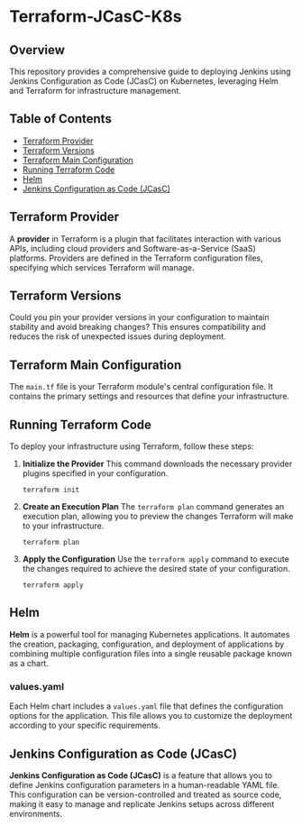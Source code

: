 # Terraform-JCasC-K8s

## Overview
This repository provides a comprehensive guide to deploying Jenkins using Jenkins Configuration as Code (JCasC) on Kubernetes, leveraging Helm and Terraform for infrastructure management.

## Table of Contents
- [Terraform Provider](#terraform-provider)
- [Terraform Versions](#terraform-versions)
- [Terraform Main Configuration](#terraform-main-configuration)
- [Running Terraform Code](#running-terraform-code)
- [Helm](#helm)
- [Jenkins Configuration as Code (JCasC)](#jenkins-configuration-as-code-jcasc)

## Terraform Provider
A **provider** in Terraform is a plugin that facilitates interaction with various APIs, including cloud providers and Software-as-a-Service (SaaS) platforms. Providers are defined in the Terraform configuration files, specifying which services Terraform will manage.

## Terraform Versions
Could you pin your provider versions in your configuration to maintain stability and avoid breaking changes? This ensures compatibility and reduces the risk of unexpected issues during deployment.

## Terraform Main Configuration
The `main.tf` file is your Terraform module's central configuration file. It contains the primary settings and resources that define your infrastructure.

## Running Terraform Code
To deploy your infrastructure using Terraform, follow these steps:

1. **Initialize the Provider**
   This command downloads the necessary provider plugins specified in your configuration.

   ```shell
   terraform init
   ```

2. **Create an Execution Plan**
   The `terraform plan` command generates an execution plan, allowing you to preview the changes Terraform will make to your infrastructure.

   ```shell
   terraform plan
   ```

3. **Apply the Configuration**
   Use the `terraform apply` command to execute the changes required to achieve the desired state of your configuration.

   ```shell
   terraform apply
   ```

## Helm
**Helm** is a powerful tool for managing Kubernetes applications. It automates the creation, packaging, configuration, and deployment of applications by combining multiple configuration files into a single reusable package known as a chart.

### values.yaml
Each Helm chart includes a `values.yaml` file that defines the configuration options for the application. This file allows you to customize the deployment according to your specific requirements.

## Jenkins Configuration as Code (JCasC)
**Jenkins Configuration as Code (JCasC)** is a feature that allows you to define Jenkins configuration parameters in a human-readable YAML file. This configuration can be version-controlled and treated as source code, making it easy to manage and replicate Jenkins setups across different environments.
